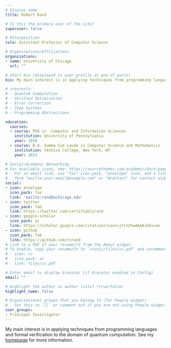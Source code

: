 ```yaml
---
# Display name
title: Robert Rand

# Is this the primary user of the site?
superuser: false

# Role/position
role: Assistant Professor of Computer Science

# Organizations/Affiliations
organizations:
- name: University of Chicago
  url: ""

# Short bio (displayed in user profile at end of posts)
bio: My main interest is in applying techniques from programming languages and formal verification to the domain of quantum computation.

# interests:
# - Quantum Computation
# - Verified Optimization
# - Error Correction
# - Type Systems
# - Programming Abstractions

education:
  courses:
  - course: PhD in  Computer and Information Sciences
    institution: University of Pennsylvania
    year: 2018
  - course: B.A. Summa Cum Laude in Computer Science and Mathematics
    institution: Yeshiva College, New York, NY
    year: 2011

# Social/Academic Networking
# For available icons, see: https://sourcethemes.com/academic/docs/page-builder/#icons
#   For an email link, use "fas" icon pack, "envelope" icon, and a link in the
#   form "mailto:your-email@example.com" or "#contact" for contact widget.
social:
- icon: envelope
  icon_pack: fas
  link: 'mailto:rand@uchicago.edu'
- icon: twitter
  icon_pack: fab
  link: https://twitter.com/certifiablyrand
- icon: google-scholar
  icon_pack: ai
  link: https://scholar.google.com/citations?user=jYrnZVwAAAAJ&hl=en
- icon: github
  icon_pack: fab
  link: https://github.com/rnrand
# Link to a PDF of your resume/CV from the About widget.
# To enable, copy your resume/CV to `static/files/cv.pdf` and uncomment the lines below.
# - icon: cv
#   icon_pack: ai
#   link: files/cv.pdf

# Enter email to display Gravatar (if Gravatar enabled in Config)
email: ""

# Highlight the author in author lists? (true/false)
highlight_name: false

# Organizational groups that you belong to (for People widget)
#   Set this to `[]` or comment out if you are not using People widget.
user_groups:
- Principal Investigator
---
```


My main interest is in applying techniques from programming languages and formal verification to the domain of quantum computation. See my [homepage](https://rand.cs.uchicago.edu/) for more information.
